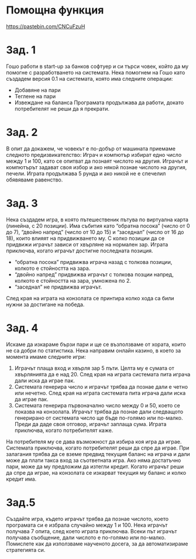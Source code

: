 # Помощна функция
https://pastebin.com/CNCuFzuH



# Зад. 1
Гошо работи в start-up за банков софтуер и си търси човек, който да му помогне с разработването на системата. Нека помогнем на Гошо като създадем версия 0.1 на системата, която има следните операции:
 - Добавяне на пари
 - Теглене на пари
 - Извеждане на баланса
Програмата продължава да работи, докато потребителят не реши да я прекрати.

# Зад. 2
В опит да докажем, че човекът е по-добър от машината приемаме следното предизвикателство: 
Играч и компютър избират едно число между 1 и 100, като се опитват да познаят числото на другия. Играчът и компютърът задават своя избор и ако някой познае числото на другия, печели. Играта продължава 5 рунда и ако никой не е спечелил обявяваме равенство.

# Зад. 3
Нека създадем игра, в която пътешественик пътува по виртуална карта (линейна, с 20 позиции). Има събития като “обратна посока” (число от 0 до 7), “двойно напред” (число от 10 до 15) и “заседнал” (число от 16 до 18), които влияят на придвижването му. С колко позиции да се придвижи играчът зависи от хвърляне на нормален зар. Играта приключва, когато играчът достигне последната позиция.
 - “обратна посока” придвижва играча назад с толкова позиции, колкото е стойността на зара.
 - “двойно напред” придвижва играчът с толкова позции напред, колкото е стойността на зара, умножена по 2.
 - “заседнал” не придвижва играчът.

След края на играта на конзолата се принтира колко хода са били нужни за достигане на победа.

# Зад. 4
Искаме да изкараме бързи пари и ще се възползваме от хората, които не са добри по статистика. Нека направим онлайн казино, в което за момента имаме следните игри:
 1. Играчът плаща вход и хвърля зар 5 пъти. Целта му е сумата от хвърлянията да е над 20. След края на играта системата пита играча дали иска да играе пак.
 2. Системата генерира число и играчът трябва да познае дали е четно или нечетно. След края на играта системата пита играча дали иска да играе пак.
 3. Системата генерира първоначално число между 0 и 50, което се показва на конзолата. Играчът трябва да познае дали следващото генерирано от системата число ще бъде по-голямо или по-малко. Преди да даде своя отговор, играчът заплаща сума. Играта приключва, когато потребителят каже.

На потребителя му се дава възможност да избира коя игра да играе. Системата приключва, когато потребителят реши да спре да играе. При залагания трябва да се вземе предвид текущия баланс на играча и дали може да плати такса вход за съответната игра. Ако няма достатъчно пари, може да му предложим да изтегли кредит. Когато играчът реши да спре да играе, на конзолата се изкарват текущия му баланс и колко кредит има.



# Зад.5
Създайте игра, където играчът трябва да познае числото, което програмата си е избрала случайно между 1 и 100.  Нека играчът получава 7 опита, след което играта приключва. Всеки път играчът получава съобщение, дали числото е по-голямо или по-малко. Помислете как да използваме наученото досега, за да автоматизираме стратегията си.
